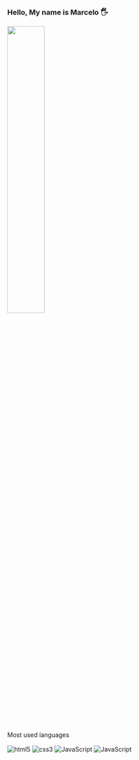 
### Hello, My name is Marcelo 🖐️
<img width="41%" src="https://github-readme-stats.vercel.app/api?username=marceloxhenrique&show_icons=true&theme=react">
<p> Most used languages </p>
<div style="display: inline_block">
  <img align="center" alt="html5" src="https://img.shields.io/badge/HTML5-E34F26?style=for-the-badge&logo=html5&logoColor=white"/>
  <img align="center" alt="css3" src="https://img.shields.io/badge/CSS3-1572B6?style=for-the-badge&logo=css3&logoColor=white"/>
  <img align="center" alt="JavaScript" src="https://img.shields.io/badge/JavaScript-F7DF1E?style=for-the-badge&logo=javascript&logoColor=black"/>
  <img align="center" alt="JavaScript" src="https://img.shields.io/badge/React-20232A?style=for-the-badge&logo=react&logoColor=61DAFB"/>
</div>

<!---
marceloxhenrique/marceloxhenrique is a ✨ special ✨ repository because its `README.md` (this file) appears on your GitHub profile.
You can click the Preview link to take a look at your changes.
--->
